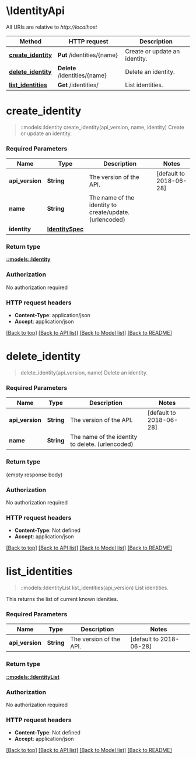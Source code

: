# \IdentityApi

All URIs are relative to *http://localhost*

Method | HTTP request | Description
------------- | ------------- | -------------
[**create_identity**](IdentityApi.md#create_identity) | **Put** /identities/{name} | Create or update an identity.
[**delete_identity**](IdentityApi.md#delete_identity) | **Delete** /identities/{name} | Delete an identity.
[**list_identities**](IdentityApi.md#list_identities) | **Get** /identities/ | List identities.


# **create_identity**
> ::models::Identity create_identity(api_version, name, identity)
Create or update an identity.

### Required Parameters

Name | Type | Description  | Notes
------------- | ------------- | ------------- | -------------
  **api_version** | **String**| The version of the API. | [default to 2018-06-28]
  **name** | **String**| The name of the identity to create/update. (urlencoded) | 
  **identity** | [**IdentitySpec**](IdentitySpec.md)|  | 

### Return type

[**::models::Identity**](Identity.md)

### Authorization

No authorization required

### HTTP request headers

 - **Content-Type**: application/json
 - **Accept**: application/json

[[Back to top]](#) [[Back to API list]](../README.md#documentation-for-api-endpoints) [[Back to Model list]](../README.md#documentation-for-models) [[Back to README]](../README.md)

# **delete_identity**
> delete_identity(api_version, name)
Delete an identity.

### Required Parameters

Name | Type | Description  | Notes
------------- | ------------- | ------------- | -------------
  **api_version** | **String**| The version of the API. | [default to 2018-06-28]
  **name** | **String**| The name of the identity to delete. (urlencoded) | 

### Return type

 (empty response body)

### Authorization

No authorization required

### HTTP request headers

 - **Content-Type**: Not defined
 - **Accept**: application/json

[[Back to top]](#) [[Back to API list]](../README.md#documentation-for-api-endpoints) [[Back to Model list]](../README.md#documentation-for-models) [[Back to README]](../README.md)

# **list_identities**
> ::models::IdentityList list_identities(api_version)
List identities.

This returns the list of current known idenities. 

### Required Parameters

Name | Type | Description  | Notes
------------- | ------------- | ------------- | -------------
  **api_version** | **String**| The version of the API. | [default to 2018-06-28]

### Return type

[**::models::IdentityList**](IdentityList.md)

### Authorization

No authorization required

### HTTP request headers

 - **Content-Type**: Not defined
 - **Accept**: application/json

[[Back to top]](#) [[Back to API list]](../README.md#documentation-for-api-endpoints) [[Back to Model list]](../README.md#documentation-for-models) [[Back to README]](../README.md)

